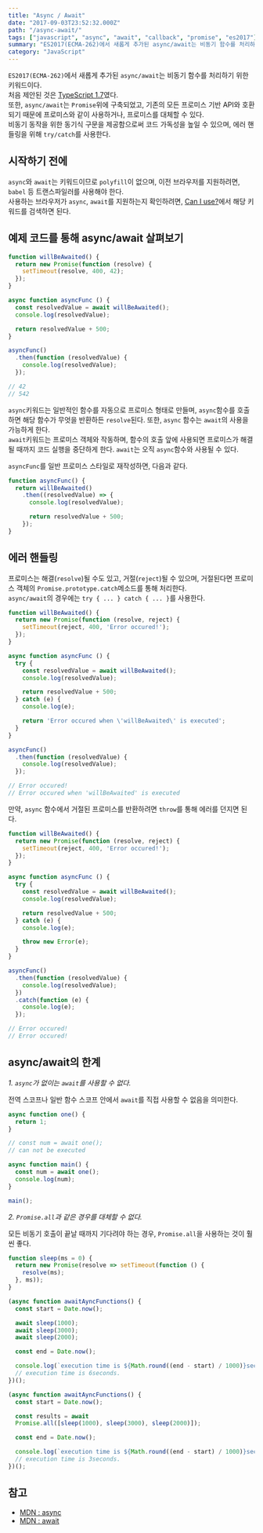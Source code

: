 ```yaml
---
title: "Async / Await"
date: "2017-09-03T23:52:32.000Z"
path: "/async-await/"
tags: ["javascript", "async", "await", "callback", "promise", "es2017"]
summary: "ES2017(ECMA-262)에서 새롭게 추가된 async/await는 비동기 함수를 처리하기 위한 키워드이다. 처음 제안된 것은 TypeScript 1.7였다.  또한, async/await는 Promise위에 구축되었고, 기존의 모든 프로미스 기반 API와 호환되기 때문에 프로미스와 같이 사용하거나, 프로미스를 대체할 수 있다."
category: "JavaScript"
---
```


`ES2017(ECMA-262)`에서 새롭게 추가된 `async/await`는 비동기 함수를 처리하기 위한 키워드이다.<br />
처음 제안된 것은 [TypeScript 1.7](https://blogs.msdn.microsoft.com/typescript/2015/11/30/announcing-typescript-1-7/)였다.<br />
또한, `async/await`는 `Promise`위에 구축되었고, 기존의 모든 프로미스 기반 API와 호환되기 때문에 프로미스와 같이 사용하거나, 프로미스를 대체할 수 있다.<br />
비동기 동작을 위한 동기식 구문을 제공함으로써 코드 가독성을 높일 수 있으며, 에러 핸들링을 위해 `try/catch`를 사용한다.

## 시작하기 전에
`async`와 `await`는 키워드이므로 `polyfill`이 없으며, 이전 브라우저를 지원하려면, `babel` 등 트랜스파일러를 사용해야 한다.<br />
사용하는 브라우저가 `async`, `await`를 지원하는지 확인하려면, [Can I use?](http://caniuse.com/)에서 해당 키워드를 검색하면 된다.

## 예제 코드를 통해 async/await 살펴보기
```js
function willBeAwaited() {
  return new Promise(function (resolve) {
    setTimeout(resolve, 400, 42);
  });
}

async function asyncFunc () {
  const resolvedValue = await willBeAwaited();
  console.log(resolvedValue);

  return resolvedValue + 500;
}

asyncFunc()
  .then(function (resolvedValue) {
    console.log(resolvedValue);
  });

// 42
// 542
```

`async`키워드는 일반적인 함수를 자동으로 프로미스 형태로 만들며, `async`함수를 호출하면 해당 함수가 무엇을 반환하든 `resolve`된다. 또한, `async` 함수는 `await`의 사용을 가능하게 한다.<br />
`await`키워드는 프로미스 객체와 작동하며, 함수의 호출 앞에 사용되면 프로미스가 해결될 때까지 코드 실행을 중단하게 한다. `await`는 오직 `async`함수와 사용될 수 있다.

`asyncFunc`를 일반 프로미스 스타일로 재작성하면, 다음과 같다.

```js
function asyncFunc() {
  return willBeAwaited()
    .then((resolvedValue) => {
      console.log(resolvedValue);

      return resolvedValue + 500;
    });
}
```

## 에러 핸들링
프로미스는 해결(`resolve`)될 수도 있고, 거절(`reject`)될 수 있으며, 거절된다면 프로미스 객체의 `Promise.prototype.catch`메소드를 통해 처리한다.<br />
`async/await`의 경우에는 `try { ... } catch { ... }`를 사용한다.

```js
function willBeAwaited() {
  return new Promise(function (resolve, reject) {
    setTimeout(reject, 400, 'Error occured!');
  });
}

async function asyncFunc () {
  try {
    const resolvedValue = await willBeAwaited();
    console.log(resolvedValue);

    return resolvedValue + 500;
  } catch (e) {
    console.log(e);

    return 'Error occured when \'willBeAwaited\' is executed';
  }
}

asyncFunc()
  .then(function (resolvedValue) {
    console.log(resolvedValue);
  });

// Error occured!
// Error occured when 'willBeAwaited' is executed
```

만약, `async` 함수에서 거절된 프로미스를 반환하려면 `throw`를 통해 에러를 던지면 된다.

```js
function willBeAwaited() {
  return new Promise(function (resolve, reject) {
    setTimeout(reject, 400, 'Error occured!');
  });
}

async function asyncFunc () {
  try {
    const resolvedValue = await willBeAwaited();
    console.log(resolvedValue);

    return resolvedValue + 500;
  } catch (e) {
    console.log(e);

    throw new Error(e);
  }
}

asyncFunc()
  .then(function (resolvedValue) {
    console.log(resolvedValue);
  })
  .catch(function (e) {
    console.log(e);
  });

// Error occured!
// Error occured!
```

## async/await의 한계
*1. `async`가 없이는 `await`를 사용할 수 없다.*

전역 스코프나 일반 함수 스코프 안에서 `await`를 직접 사용할 수 없음을 의미한다.

```js
async function one() {
  return 1;
}

// const num = await one();
// can not be executed

async function main() {
  const num = await one();
  console.log(num);
}

main();
```

*2. `Promise.all`과 같은 경우를 대체할 수 없다.*

모든 비동기 호출이 끝날 때까지 기다려야 하는 경우, `Promise.all`을 사용하는 것이 훨씬 좋다.

```js
function sleep(ms = 0) {
  return new Promise(resolve => setTimeout(function () {
    resolve(ms);
  }, ms));
}

(async function awaitAyncFunctions() {
  const start = Date.now();

  await sleep(1000);
  await sleep(3000);
  await sleep(2000);

  const end = Date.now();

  console.log(`execution time is ${Math.round((end - start) / 1000)}seconds.`);
  // execution time is 6seconds.
})();

(async function awaitAyncFunctions() {
  const start = Date.now();

  const results = await
  Promise.all([sleep(1000), sleep(3000), sleep(2000)]);

  const end = Date.now();

  console.log(`execution time is ${Math.round((end - start) / 1000)}seconds.`);
  // execution time is 3seconds.
})();
```

## 참고
- [MDN : async](https://developer.mozilla.org/en-US/docs/Web/JavaScript/Reference/Statements/async_function)
- [MDN : await](https://developer.mozilla.org/en-US/docs/Web/JavaScript/Reference/Operators/await)
